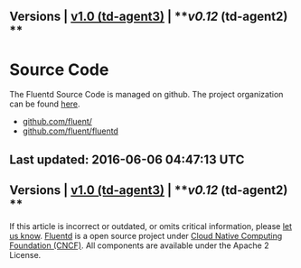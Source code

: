 
Versions \| [v1.0 (td-agent3)](/v1.0/articles/source-code) \| ***v0.12*
(td-agent2) **
------------------------------------------------------------------------

Source Code
===========

The Fluentd Source Code is managed on github. The project organization
can be found [here](https://github.com/fluent/).

-   [github.com/fluent/](http://github.com/fluent/)
-   [github.com/fluent/fluentd](http://github.com/fluent/fluentd)


Last updated: 2016-06-06 04:47:13 UTC
------------------------------------------------------------------------
Versions \| [v1.0 (td-agent3)](/v1.0/articles/source-code) \| ***v0.12*
(td-agent2) **
------------------------------------------------------------------------

If this article is incorrect or outdated, or omits critical information,
please [let us
know](https://github.com/fluent/fluentd-docs/issues?state=open).
[Fluentd](http://www.fluentd.org/) is a open source project under [Cloud
Native Computing Foundation (CNCF)](https://cncf.io/). All components
are available under the Apache 2 License.
